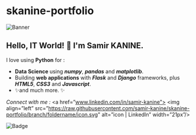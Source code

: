 # skanine-portfolio

![Banner](https://user-images.githubusercontent.com/96432017/167621938-3c9a278c-e284-44e5-8bf3-ef4a1dd5c72a.png)
<!-- <p align=”center”>
  <img width=”200" height=”200" src=”https://user-images.githubusercontent.com/96432017/167621938-3c9a278c-e284-44e5-8bf3-ef4a1dd5c72a.png"   alt=”my banner”>
</p> -->

## Hello, IT World! 👋 I'm Samir KANINE.

I love using **Python** for :
     
 * **Data Science** using _**numpy**_, _**pandas**_ and _**matplotlib**_.
 * Building **web applications** with _**Flask**_ and _**Django**_ frameworks, plus _**HTML5**_, _**CSS3**_ and _**Javascript**_.
 * ✨and much more. ✨

*Connect with me :*
<a href=”www.linkedin.com/in/samir-kanine">
  <img align=”left” src=”https://raw.githubusercontent.com/samir-kanine/skanine-portfolio/branch/foldername/icon.svg" alt=”icon | LinkedIn” width=”21px”/></a>


![Badge](https://img.shields.io/badge/react-%2320232a.svg?style=for-the-badge&logo=react&logoColor=%2361DAFB)
